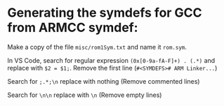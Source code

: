 # Generating the symdefs for GCC from ARMCC symdef:

Make a copy of the file `misc/rom1Sym.txt` and name it `rom.sym`.

In VS Code, search for regular expression `(0x[0-9a-fA-F]+) . (.*)` and replace with `$2 = $1;`.
Remove the first line (`#<SYMDEFS># ARM Linker...`)

Search for `;.*;\n` replace with nothing (Remove commented lines)

Search for `\n\n` replace with `\n` (Remove empty lines)
